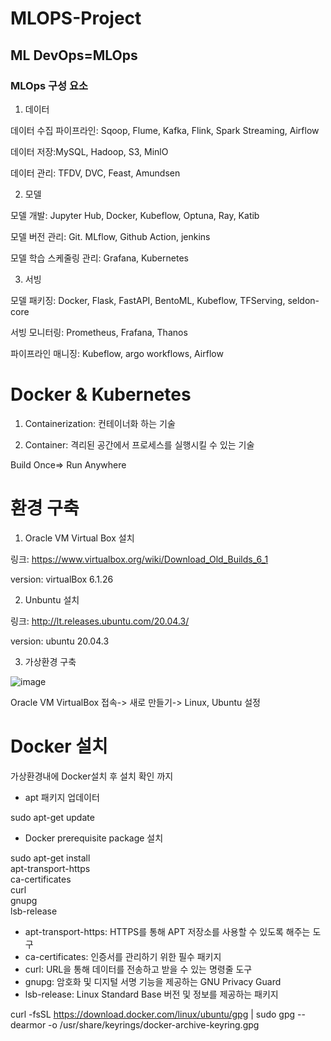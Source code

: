 # MLOPS-Project

## ML DevOps=MLOps

### MLOps 구성 요소

1. 데이터
   
데이터 수집 파이프라인: Sqoop, Flume, Kafka, Flink, Spark Streaming, Airflow

데이터 저장:MySQL, Hadoop, S3, MinlO

데이터 관리: TFDV, DVC, Feast, Amundsen

   
2. 모델

모델 개발: Jupyter Hub, Docker, Kubeflow, Optuna, Ray, Katib

모델 버전 관리: Git. MLflow, Github Action, jenkins

모델 학습 스케줄링 관리: Grafana, Kubernetes
  
3. 서빙

  모델 패키징: Docker, Flask, FastAPI, BentoML, Kubeflow, TFServing, seldon-core

  서빙 모니터링: Prometheus, Frafana, Thanos

  파이프라인 매니징: Kubeflow, argo workflows, Airflow

# Docker & Kubernetes

1. Containerization: 컨테이너화 하는 기술

2. Container: 격리된 공간에서 프로세스를 실행시킬 수 있는 기술

Build Once=> Run Anywhere

# 환경 구축

1. Oracle VM Virtual Box 설치

링크: https://www.virtualbox.org/wiki/Download_Old_Builds_6_1

version: virtualBox 6.1.26

2. Unbuntu 설치

링크: http://lt.releases.ubuntu.com/20.04.3/

version: ubuntu 20.04.3

3. 가상환경 구축

![image](https://github.com/TaewonEum/MLOPS-Project/assets/104436260/5148d53a-fe79-47cb-a324-1ca0f8fdefe8)

Oracle VM VirtualBox 접속-> 새로 만들기-> Linux, Ubuntu 설정

# Docker 설치

가상환경내에 Docker설치 후 설치 확인 까지

- apt 패키지 업데이터

sudo apt-get update

- Docker prerequisite package 설치

sudo apt-get install \
apt-transport-https \
ca-certificates \
curl \
gnupg \
lsb-release

- apt-transport-https:  HTTPS를 통해 APT 저장소를 사용할 수 있도록 해주는 도구
- ca-certificates:  인증서를 관리하기 위한 필수 패키지
- curl: URL을 통해 데이터를 전송하고 받을 수 있는 명령줄 도구
- gnupg: 암호화 및 디지털 서명 기능을 제공하는 GNU Privacy Guard
- lsb-release: Linux Standard Base 버전 및 정보를 제공하는 패키지


curl -fsSL https://download.docker.com/linux/ubuntu/gpg | sudo gpg --dearmor -o /usr/share/keyrings/docker-archive-keyring.gpg







